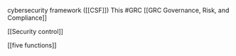 cybersecurity framework ([[CSF]])
This #GRC [[GRC Governance, Risk, and Compliance]]

[[Security control]]

[[five functions]]